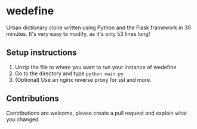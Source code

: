 # wedefine
Urban dictionary clone written using Python and the Flask framework in 30 minutes.
It's very easy to modify, as it's only 53 lines long!

## Setup instructions

1. Unzip the file to where you want to run your instance of wedefine
2. Go to the directory and type `python main.py`
3. (Optional) Use an nginx reverse proxy for ssl and more.

## Contributions
Contributions are welcome, please create a pull request and explain what you changed.
